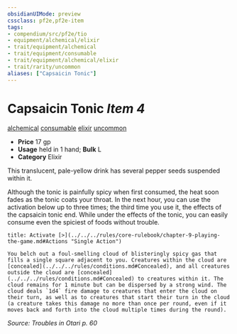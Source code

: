 ```yaml
---
obsidianUIMode: preview
cssclass: pf2e,pf2e-item
tags:
- compendium/src/pf2e/tio
- equipment/alchemical/elixir
- trait/equipment/alchemical
- trait/equipment/consumable
- trait/equipment/alchemical/elixir
- trait/rarity/uncommon
aliases: ["Capsaicin Tonic"]
---
```

# Capsaicin Tonic *Item 4*  
[alchemical](alchemical.md)  [consumable](consumable.md)  [elixir](elixir.md)  [uncommon](uncommon.md)  

- **Price** 17 gp
- **Usage** held in 1 hand; **Bulk** L
- **Category** Elixir

This translucent, pale-yellow drink has several pepper seeds suspended within it.

Although the tonic is painfully spicy when first consumed, the heat soon fades as the tonic coats your throat. In the next hour, you can use the activation below up to three times; the third time you use it, the effects of the capsaicin tonic end. While under the effects of the tonic, you can easily consume even the spiciest of foods without trouble.

```ad-embed-ability
title: Activate [>](../../../rules/core-rulebook/chapter-9-playing-the-game.md#Actions "Single Action")

You belch out a foul-smelling cloud of blisteringly spicy gas that fills a single square adjacent to you. Creatures within the cloud are [concealed](../../../rules/conditions.md#Concealed), and all creatures outside the cloud are [concealed](../../../rules/conditions.md#Concealed) to creatures within it. The cloud remains for 1 minute but can be dispersed by a strong wind. The cloud deals `1d4` fire damage to creatures that enter the cloud on their turn, as well as to creatures that start their turn in the cloud (a creature takes this damage no more than once per round, even if it moves back and forth into the cloud multiple times during the round).
```

*Source: Troubles in Otari p. 60*
